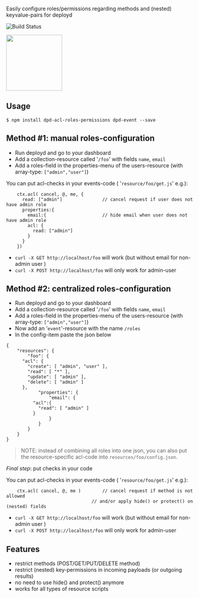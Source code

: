 Easily configure roles/permissions regarding methods and (nested) keyvalue-pairs for deployd

![Build Status](https://travis-ci.org/coderofsalvation/dpd-acl-roles-permissions.svg?branch=master)

<img src="http://i.giphy.com/81xwEHX23zhvy.gif" width="150" style="width:150px"/>

## Usage 

    $ npm install dpd-acl-roles-permissions dpd-event --save

## Method #1: manual roles-configuration

* Run deployd and go to your dashboard 
* Add a collection-resource called '`/foo`' with fields `name`, `email`
* Add a roles-field in the properties-menu of the users-resource (with array-type: `["admin","user"]`)

You can put acl-checks in your events-code ( '`resource/foo/get.js`' e.g.):

```
    ctx.acl( cancel, @, me, {  
      read: ["admin"]               // cancel request if user does not have admin role 
      properties:{
        email:{                     // hide email when user does not have admin role
        acl: {
          read: ["admin"]
        }
      }
    })	
```

* `curl -X GET http://localhost/foo` will work (but without email for non-admin user  )
* `curl -X POST http://localhost/foo` will only work for admin-user

## Method #2: centralized roles-configuration

* Run deployd and go to your dashboard 
* Add a collection-resource called '`/foo`' with fields `name`, `email`
* Add a roles-field in the properties-menu of the users-resource (with array-type: `["admin","user"]`)
* Now add an '`event`'-resource with the name `/roles`
* In the config-item paste the json below

```
{
	"resources": {
		"foo": {
      "acl": {
        "create": [ "admin", "user" ],
        "read": [ "*" ],
        "update": [ "admin" ],
        "delete": [ "admin" ]
      }, 
			"properties": {
				"email": {
          "acl":{
            "read": [ "admin" ]
          }
				}
			}
		}
	}
}
```
> NOTE: instead of combining all roles into one json, you can also put the resource-specific acl-code into `resources/foo/config.json`.

*Final step*: put checks in your code

You can put acl-checks in your events-code ( '`resource/foo/get.js`' e.g.):

```
    ctx.acl( cancel, @, me )		// cancel request if method is not allowed 
                                // and/or apply hide() or protect() on (nested) fields
```

* `curl -X GET http://localhost/foo` will work (but without email for non-admin user  )
* `curl -X POST http://localhost/foo` will only work for admin-user

## Features 

* restrict methods (POST/GET/PUT/DELETE method)
* restrict (nested) key-permissions in incoming payloads (or outgoing results)
* no need to use hide() and protect() anymore
* works for all types of resource scripts
